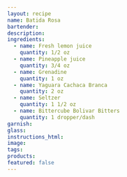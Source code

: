 ```yaml
---
layout: recipe
name: Batida Rosa
bartender:
description:
ingredients:
  - name: Fresh lemon juice
    quantity: 1/2 oz
  - name: Pineapple juice
    quantity: 3/4 oz
  - name: Grenadine
    quantity: 1 oz
  - name: Yaguara Cachaca Branca
    quantity: 2 oz
  - name: Seltzer
    quantity: 1 1/2 oz
  - name: Bittercube Bolivar Bitters
    quantity: 1 dropper/dash
garnish:
glass:
instructions_html:
image:
tags:
products:
featured: false
---
```



